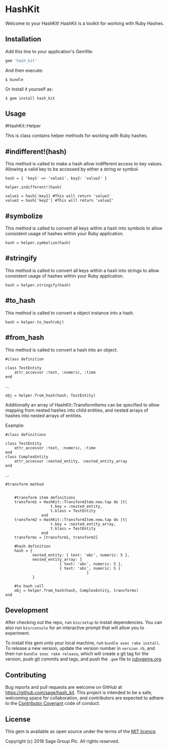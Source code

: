 # HashKit

Welcome to your HashKit! HashKit is a toolkit for working with Ruby Hashes.

## Installation

Add this line to your application's Gemfile:

```ruby
gem 'hash_kit'
```

And then execute:

    $ bundle

Or install it yourself as:

    $ gem install hash_kit

## Usage


#HashKit::Helper

This is class contains helper methods for working with Ruby hashes.

## #indifferent!(hash)

This method is called to make a hash allow indifferent access to key values. Allowing a valid key to be accessed by either a string or symbol.

    hash = { 'key1' => 'value1', key2: 'value2' }             

    helper.indifferent!(hash)
    
    value1 = hash[:key1] #This will return 'value1'
    value2 = hash['key2'] #This will return 'value2'

## #symbolize

This method is called to convert all keys within a hash into symbols to allow consistent usage of hashes within your Ruby application.

    hash = helper.symbolize(hash)

## #stringify

This method is called to convert all keys within a hash into strings to allow consistent usage of hashes within your Ruby application.

    hash = helper.stringify(hash)

## #to_hash

This method is called to convert a object instance into a hash.

    hash = helper.to_hash(obj)

## #from_hash

This method is called to convert a hash into an object.

    #class definition

    class TestEntity
		attr_accessor :text, :numeric, :time
	end
...

    obj = helper.from_hash(hash, TestEntity)


Additionally an array of HashKit::TransformItems can be specified to allow mapping from nested hashes into child entities, and nested arrays of hashes into nested arrays of entities.

Example:

	#class definitions

	class TestEntity
		attr_accessor :text, :numeric, :time
	end
	class ComplexEntity
		attr_accessor :nested_entity, :nested_entity_array
	end

...

	#transform method


		#transform item definitions
		transform1 = HashKit::TransformItem.new.tap do |t|
						t.key = :nested_entity,
						t.klass = TestEntity
					end
		transform2 = HashKit::TransformItem.new.tap do |t|
						t.key = :nested_entity_array,
						t.klass = TestEntity
					end
		transforms = [transform1, transform2]

		#hash definition
		hash = {
				nested_entity: { text: 'abc', numeric: 5 },
				nested_entity_array: [
							{ text: 'abc', numeric: 5 },
							{ text: 'abc', numeric: 5 }
										]
				}

		#to hash call
		obj = helper.from_hash(hash, ComplexEntity, transforms)
	end

## Development

After checking out the repo, run `bin/setup` to install dependencies. You can also run `bin/console` for an interactive prompt that will allow you to experiment.

To install this gem onto your local machine, run `bundle exec rake install`. To release a new version, update the version number in `version.rb`, and then run `bundle exec rake release`, which will create a git tag for the version, push git commits and tags, and push the `.gem` file to [rubygems.org](https://rubygems.org).

## Contributing

Bug reports and pull requests are welcome on GitHub at https://github.com/sage/hash_kit. This project is intended to be a safe, welcoming space for collaboration, and contributors are expected to adhere to the [Contributor Covenant](http://contributor-covenant.org) code of conduct.

## License

This gem is available as open source under the terms of the
[MIT licence](LICENSE).

Copyright (c) 2018 Sage Group Plc. All rights reserved.
